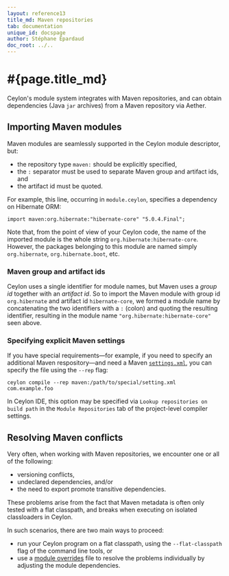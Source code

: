 ```yaml
---
layout: reference13
title_md: Maven repositories
tab: documentation
unique_id: docspage
author: Stéphane Épardaud
doc_root: ../..
---
```


# #{page.title_md}

Ceylon's module system integrates with Maven repositories, and can obtain
dependencies (Java `jar` archives) from a Maven repository via Aether.

## Importing Maven modules

Maven modules are seamlessly supported in the Ceylon module descriptor,
but:

- the repository type `maven:` should be explicitly specified,
- the `:` separator must be used to separate Maven group and artifact ids, 
  and
- the artifact id must be quoted.

For example, this line, occurring in `module.ceylon`, specifies a 
dependency on Hibernate ORM:

<!-- try: -->
    import maven:org.hibernate:"hibernate-core" "5.0.4.Final";

Note that, from the point of view of your Ceylon code, the name of the
imported module is the whole string `org.hibernate:hibernate-core`. However, 
the packages belonging to this module are named simply `org.hibernate`, 
`org.hibernate.boot`, etc.

### Maven group and artifact ids 

Ceylon uses a single identifier for module names, but Maven uses a _group id_ 
together with an _artifact id_. So to import the Maven module with group id 
`org.hibernate` and artifact id `hibernate-core`, we formed a module name 
by concatenating the two identifiers with a `:` (colon) and quoting 
the resulting identifier, resulting in the module name 
`"org.hibernate:hibernate-core"` seen above.

### Specifying explicit Maven settings 

If you have special requirements&mdash;for example, if you need to specify an 
additional Maven respository&mdash;and need a Maven [`settings.xml`][], you can 
specify the file using the `--rep` flag:

<!--lang: none -->
    ceylon compile --rep maven:/path/to/special/setting.xml com.example.foo

In Ceylon IDE, this option may be specified via `Lookup repositories on build path`
in the `Module Repositories` tab of the project-level compiler settings.

[`settings.xml`]: https://maven.apache.org/settings.html

## Resolving Maven conflicts

Very often, when working with Maven repositories, we encounter one or all of
the following:

- versioning conflicts,
- undeclared dependencies, and/or
- the need to export promote transitive dependencies.

These problems arise from the fact that Maven metadata is often only tested
with a flat classpath, and breaks when executing on isolated classloaders in
Ceylon.

In such scenarios, there are two main ways to proceed:

- run your Ceylon program on a flat classpath, using the `--flat-classpath`
  flag of the command line tools, or
- use a [module overrides](../overrides) file to resolve the problems
  individually by adjusting the module dependencies.  
